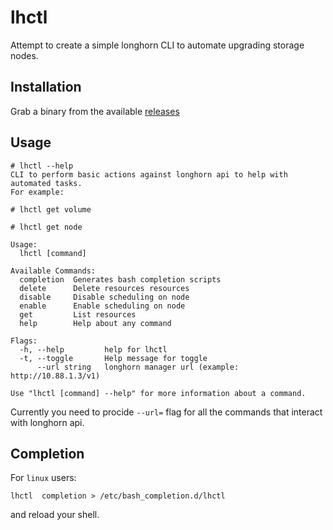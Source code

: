 # lhctl

Attempt to create a simple longhorn CLI to automate upgrading storage nodes.

## Installation

Grab a binary from the available [releases](https://github.com/utilitywarehouse/lhctl/releases)

## Usage

```
# lhctl --help
CLI to perform basic actions against longhorn api to help with
automated tasks.
For example:

# lhctl get volume

# lhctl get node

Usage:
  lhctl [command]

Available Commands:
  completion  Generates bash completion scripts
  delete      Delete resources resources
  disable     Disable scheduling on node
  enable      Enable scheduling on node
  get         List resources
  help        Help about any command

Flags:
  -h, --help         help for lhctl
  -t, --toggle       Help message for toggle
      --url string   longhorn manager url (example: http://10.88.1.3/v1)

Use "lhctl [command] --help" for more information about a command.

```

Currently you need to procide `--url=` flag for all the commands that interact
with longhorn api.

## Completion

For `linux` users:
```
lhctl  completion > /etc/bash_completion.d/lhctl 
```

and reload your shell.
